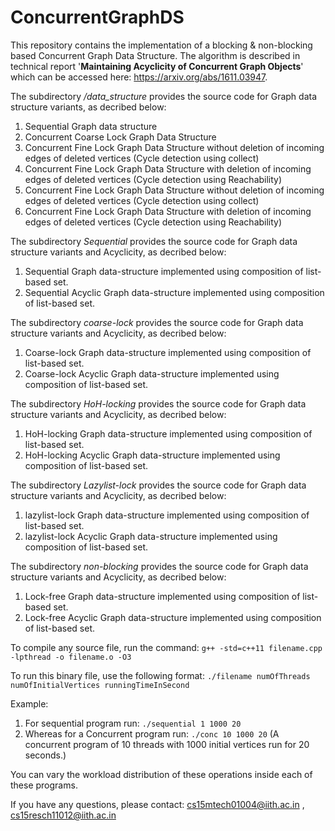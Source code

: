 # ConcurrentGraphDS
This repository contains the implementation of a blocking & non-blocking based Concurrent Graph Data Structure.
The algorithm is described in technical report '**Maintaining Acyclicity of Concurrent Graph Objects**' which can be accessed here: https://arxiv.org/abs/1611.03947.

The subdirectory */data_structure* provides the source code for Graph data structure variants, as decribed below:
1. Sequential Graph data structure
2. Concurrent Coarse Lock Graph Data Structure
3. Concurrent Fine Lock Graph Data Structure without deletion of incoming edges of deleted vertices (Cycle detection using collect)
4. Concurrent Fine Lock Graph Data Structure with deletion of incoming edges of deleted vertices (Cycle detection using Reachability)
5. Concurrent Fine Lock Graph Data Structure without deletion of incoming edges of deleted vertices (Cycle detection using collect)
6. Concurrent Fine Lock Graph Data Structure with deletion of incoming edges of deleted vertices (Cycle detection using Reachability)

The subdirectory *Sequential* provides the source code for Graph data structure variants and Acyclicity, as decribed below:
1. Sequential Graph data-structure implemented using composition of list-based set.
2. Sequential Acyclic Graph data-structure implemented using composition of list-based set.

The subdirectory *coarse-lock* provides the source code for Graph data structure variants and Acyclicity, as decribed below:
1. Coarse-lock Graph data-structure implemented using composition of list-based set.
2. Coarse-lock Acyclic Graph data-structure implemented using composition of list-based set.

The subdirectory *HoH-locking* provides the source code for Graph data structure variants and Acyclicity, as decribed below:
1. HoH-locking Graph data-structure implemented using composition of list-based set.
2. HoH-locking Acyclic Graph data-structure implemented using composition of list-based set.

The subdirectory *Lazylist-lock* provides the source code for Graph data structure variants and Acyclicity, as decribed below:
1. lazylist-lock Graph data-structure implemented using composition of list-based set.
2. lazylist-lock Acyclic Graph data-structure implemented using composition of list-based set.

The subdirectory *non-blocking* provides the source code for Graph data structure variants and Acyclicity, as decribed below:
1. Lock-free Graph data-structure implemented using composition of list-based set.
2. Lock-free Acyclic Graph data-structure implemented using composition of list-based set.

To compile any source file, run the command:
`g++ -std=c++11 filename.cpp -lpthread -o filename.o -O3`

To run this binary file, use the following format:
`./filename numOfThreads numOfInitialVertices runningTimeInSecond`

Example:
1. For sequential program run: `./sequential 1 1000 20`
2. Whereas for a Concurrent program run: `./conc 10 1000 20`
(A concurrent program of 10 threads with 1000 initial vertices run for 20 seconds.)

You can vary the workload distribution of these operations inside each of these programs.

If you have any questions, please contact: cs15mtech01004@iith.ac.in , cs15resch11012@iith.ac.in
